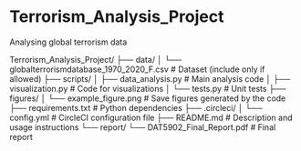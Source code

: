 # Terrorism_Analysis_Project
Analysing global terrorism data



Terrorism_Analysis_Project/
├── data/
│   └── globalterrorismdatabase_1970_2020_F.csv  # Dataset (include only if allowed)
├── scripts/
│   ├── data_analysis.py                         # Main analysis code
│   ├── visualization.py                         # Code for visualizations
│   └── tests.py                                 # Unit tests
├── figures/
│   └── example_figure.png                       # Save figures generated by the code
├── requirements.txt                             # Python dependencies
├── .circleci/
│   └── config.yml                               # CircleCI configuration file
├── README.md                                    # Description and usage instructions
└── report/
    └── DAT5902_Final_Report.pdf                # Final report
